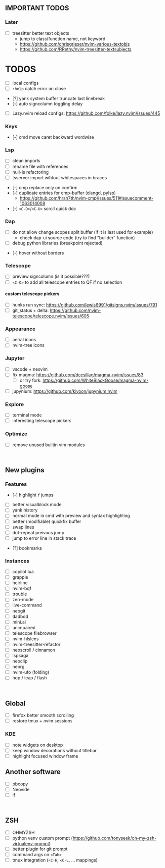 ## IMPORTANT TODOS
### Later
- [ ] treesitter better text objects 
    - jump to class/function name, not keyword
    - https://github.com/chrisgrieser/nvim-various-textobjs
    - https://github.com/RRethy/nvim-treesitter-textsubjects

# TODOS
- [ ] local configs
- [ ] `:help` catch error on close
- [?] yank system buffer truncate last linebreak
- [-] auto signcolumn toggling delay
- [ ] Lazy.nvim reload configs: https://github.com/folke/lazy.nvim/issues/445
### Keys
- [-] cmd move caret backward wordwise
### Lsp
- [ ] clean imports
- [ ] rename file with references
- [ ] null-ls refactoring
- [ ] tsserver import wihtout whitespaces in braces
- [-] cmp replace only on confirm
- [-] duplicate entries for cmp-buffer (clangd, pylsp)
    - https://github.com/hrsh7th/nvim-cmp/issues/511#issuecomment-1063014008
- [-] `<C-D>`/`<C-U>` scroll quick doc
### Dap
- [ ] do not allow change scopes split buffer (if it is last used for example)
    - check dap-ui source code (try to find "builder" function)
- [ ] debug python libraries (breakpoint rejected)
- [-] hover without borders
### Telescope
- [ ] preview signcolumn (is it possible???)
- [ ] `<C-Q>` to add all telescope entries to QF if no selection
#### custom telescope pickers
- [ ] hunks run sync: https://github.com/lewis6991/gitsigns.nvim/issues/791
- [ ] git_status + delta: https://github.com/nvim-telescope/telescope.nvim/issues/605
### Appearance
- [ ] aerial icons
- [ ] nvim-tree icons
### Jupyter
- [ ] vscode + neovim
- [ ] fix magma: https://github.com/dccsillag/magma-nvim/issues/83
    - [ ] or try fork: https://github.com/WhiteBlackGoose/magma-nvim-goose
- [ ] jupynium: https://github.com/kiyoon/jupynium.nvim
### Explore
- [ ] terminal mode
- [ ] interesting telescope pickers
### Optimize
- [ ] remove unused builtin vim modules

<br>

## New plugins
### Features
- [-] highlight `f` jumps
- [ ] better visualblock mode
- [ ] yank history
- [ ] normal mode in cmd with preview and syntax highlighting
- [ ] better (modifiable) quickfix buffer
- [ ] swap lines
- [ ] dot-repeat preivous jump
- [ ] jump to error line in stack trace
- [?] bookmarks
### Instances
- [ ] copilot.lua
- [ ] grapple
- [ ] heirline
- [ ] nvim-bqf
- [ ] trouble
- [ ] zen-mode
- [ ] live-command
- [ ] neogit
- [ ] dadbod
- [ ] mini.ai
- [ ] unimpaired
- [ ] telescope filebrowser
- [ ] nvim-hlslens
- [ ] nvim-treesitter-refactor
- [ ] neoscroll / cinnamon
- [ ] lspsaga
- [ ] neoclip
- [ ] neorg
- [ ] nvim-ufo (folding)
- [ ] hop / leap / flash

<br>

## Global
- [ ] firefox better smooth scrolling
- [ ] restore tmux + nvim sessions
### KDE
- [ ] note widgets on desktop
- [ ] keep window decorations without titlebar
- [ ] highlight focused window frame

## Another software
- [ ] pbcopy
- [ ] Neovide
- [ ] lf

<br>

## ZSH
- [ ] OHMYZSH
- [ ] python venv custom prompt (https://github.com/tonyseek/oh-my-zsh-virtualenv-prompt)
- [ ] better plugin for git prompt
- [ ] command args on `<Tab>`
- [ ] tmux integration (`<C-H`, `<C-L`, ... mappings)
